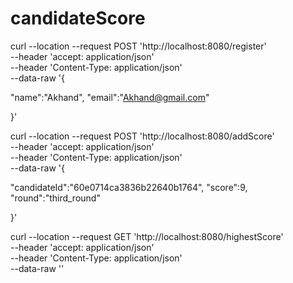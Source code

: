 # candidateScore



curl --location --request POST 'http://localhost:8080/register' \
--header 'accept: application/json' \
--header 'Content-Type: application/json' \
--data-raw '{

"name":"Akhand",
"email":"Akhand@gmail.com"


}'



curl --location --request POST 'http://localhost:8080/addScore' \
--header 'accept: application/json' \
--header 'Content-Type: application/json' \
--data-raw '{

"candidateId":"60e0714ca3836b22640b1764",
"score":9,
"round":"third_round"


}'


curl --location --request GET 'http://localhost:8080/highestScore' \
--header 'accept: application/json' \
--header 'Content-Type: application/json' \
--data-raw ''

